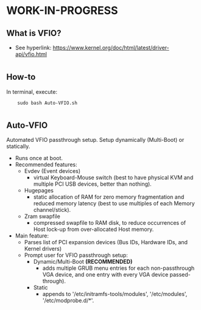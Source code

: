 # WORK-IN-PROGRESS
## What is VFIO?
* See hyperlink:  https://www.kernel.org/doc/html/latest/driver-api/vfio.html

#
## How-to
In terminal, execute:

        sudo bash Auto-VFIO.sh
#
## Auto-VFIO
Automated VFIO passthrough setup. Setup dynamically (Multi-Boot) or statically.
* Runs once at boot.
* Recommended features:
    * Evdev (Event devices)
        * virtual Keyboard-Mouse switch (best to have physical KVM and multiple PCI USB devices, better than nothing).
    * Hugepages
        * static allocation of RAM for zero memory fragmentation and reduced memory latency (best to use multiples of each Memory channel/stick).
    * Zram swapfile
        * compressed swapfile to RAM disk, to reduce occurrences of Host lock-up from over-allocated Host memory.
* Main feature:
    * Parses list of PCI expansion devices (Bus IDs, Hardware IDs, and Kernel drivers)
    * Prompt user for VFIO passthrough setup:
        * Dynamic/Multi-Boot    **(RECOMMENDED)**
            * adds multiple GRUB menu entries for each non-passthrough VGA device, and one entry with every VGA device passed-through).
        * Static
            * appends to '/etc/initramfs-tools/modules', '/etc/modules', '/etc/modprobe.d/*'.
